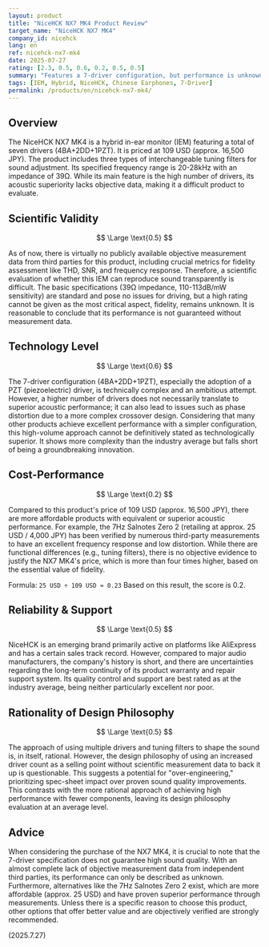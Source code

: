 ```yaml
---
layout: product
title: "NiceHCK NX7 MK4 Product Review"
target_name: "NiceHCK NX7 MK4"
company_id: nicehck
lang: en
ref: nicehck-nx7-mk4
date: 2025-07-27
rating: [2.3, 0.5, 0.6, 0.2, 0.5, 0.5]
summary: "Features a 7-driver configuration, but performance is unknown due to a lack of objective measurement data. Better and cheaper alternatives exist."
tags: [IEM, Hybrid, NiceHCK, Chinese Earphones, 7-Driver]
permalink: /products/en/nicehck-nx7-mk4/
---
```


## Overview

The NiceHCK NX7 MK4 is a hybrid in-ear monitor (IEM) featuring a total of seven drivers (4BA+2DD+1PZT). It is priced at 109 USD (approx. 16,500 JPY). The product includes three types of interchangeable tuning filters for sound adjustment. Its specified frequency range is 20-28kHz with an impedance of 39Ω. While its main feature is the high number of drivers, its acoustic superiority lacks objective data, making it a difficult product to evaluate.

## Scientific Validity

$$ \Large \text{0.5} $$

As of now, there is virtually no publicly available objective measurement data from third parties for this product, including crucial metrics for fidelity assessment like THD, SNR, and frequency response. Therefore, a scientific evaluation of whether this IEM can reproduce sound transparently is difficult. The basic specifications (39Ω impedance, 110-113dB/mW sensitivity) are standard and pose no issues for driving, but a high rating cannot be given as the most critical aspect, fidelity, remains unknown. It is reasonable to conclude that its performance is not guaranteed without measurement data.

## Technology Level

$$ \Large \text{0.6} $$

The 7-driver configuration (4BA+2DD+1PZT), especially the adoption of a PZT (piezoelectric) driver, is technically complex and an ambitious attempt. However, a higher number of drivers does not necessarily translate to superior acoustic performance; it can also lead to issues such as phase distortion due to a more complex crossover design. Considering that many other products achieve excellent performance with a simpler configuration, this high-volume approach cannot be definitively stated as technologically superior. It shows more complexity than the industry average but falls short of being a groundbreaking innovation.

## Cost-Performance

$$ \Large \text{0.2} $$

Compared to this product's price of 109 USD (approx. 16,500 JPY), there are more affordable products with equivalent or superior acoustic performance. For example, the 7Hz Salnotes Zero 2 (retailing at approx. 25 USD / 4,000 JPY) has been verified by numerous third-party measurements to have an excellent frequency response and low distortion. While there are functional differences (e.g., tuning filters), there is no objective evidence to justify the NX7 MK4's price, which is more than four times higher, based on the essential value of fidelity.

Formula: `25 USD ÷ 109 USD ≈ 0.23`
Based on this result, the score is 0.2.

## Reliability & Support

$$ \Large \text{0.5} $$

NiceHCK is an emerging brand primarily active on platforms like AliExpress and has a certain sales track record. However, compared to major audio manufacturers, the company's history is short, and there are uncertainties regarding the long-term continuity of its product warranty and repair support system. Its quality control and support are best rated as at the industry average, being neither particularly excellent nor poor.

## Rationality of Design Philosophy

$$ \Large \text{0.5} $$

The approach of using multiple drivers and tuning filters to shape the sound is, in itself, rational. However, the design philosophy of using an increased driver count as a selling point without scientific measurement data to back it up is questionable. This suggests a potential for "over-engineering," prioritizing spec-sheet impact over proven sound quality improvements. This contrasts with the more rational approach of achieving high performance with fewer components, leaving its design philosophy evaluation at an average level.

## Advice

When considering the purchase of the NX7 MK4, it is crucial to note that the 7-driver specification does not guarantee high sound quality. With an almost complete lack of objective measurement data from independent third parties, its performance can only be described as unknown. Furthermore, alternatives like the 7Hz Salnotes Zero 2 exist, which are more affordable (approx. 25 USD) and have proven superior performance through measurements. Unless there is a specific reason to choose this product, other options that offer better value and are objectively verified are strongly recommended.

(2025.7.27)

